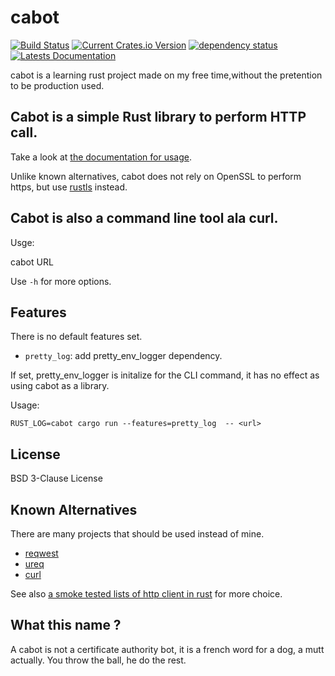 # cabot

[![Build Status](https://travis-ci.org/mardiros/cabot.svg?branch=master)](https://travis-ci.org/mardiros/cabot)
[![Current Crates.io Version](https://img.shields.io/crates/v/cabot.svg)](https://crates.io/crates/cabot)
[![dependency status](https://deps.rs/repo/github/mardiros/cabot/status.svg)](https://deps.rs/repo/github/mardiros/cabot)
[![Latests Documentation](https://docs.rs/cabot/badge.svg)](https://docs.rs/crate/cabot)

 cabot is a learning rust project made on my free time,without the pretention 
 to be production used.
 
## Cabot is a simple Rust library to perform HTTP call.

Take a look at [the documentation for usage](https://docs.rs/cabot/).

Unlike known alternatives, cabot does not rely on OpenSSL to perform https,
but use [rustls](https://crates.io/crates/rustls) instead.

## Cabot is also a command line tool ala curl.

Usge:

   cabot URL

Use `-h` for more options.

## Features

There is no default features set.

 * `pretty_log`: add pretty_env_logger dependency.

If set, pretty_env_logger is initalize for the CLI command,
it has no effect as using cabot as a library.

Usage:

    RUST_LOG=cabot cargo run --features=pretty_log  -- <url>


## License

BSD 3-Clause License

## Known Alternatives

There are many projects that should be used instead of mine.

 * [reqwest](https://crates.io/crates/reqwest)
 * [ureq](https://github.com/algesten/ureq)
 * [curl](https://crates.io/crates/curl)

See also [a smoke tested lists of http client in rust](https://medium.com/@shnatsel/smoke-testing-rust-http-clients-b8f2ee5db4e6)
for more choice.

## What this name ?

A cabot is not a certificate authority bot, it is a french word for
a dog, a mutt actually. You throw the ball, he do the rest.
